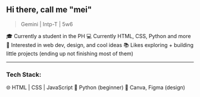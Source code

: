## Hi there, call me "mei"
> Gemini | Intp-T | 5w6

🎓 Currently a student in the PH
💻 Currently HTML, CSS, Python and more
🌌 Interested in web dev, design, and cool ideas
📚 Likes exploring + building little projects (ending up not finishing most of them)

---

### Tech Stack:
🌐 HTML | CSS | JavaScript
🐍 Python (beginner)
🎨 Canva, Figma (design)

